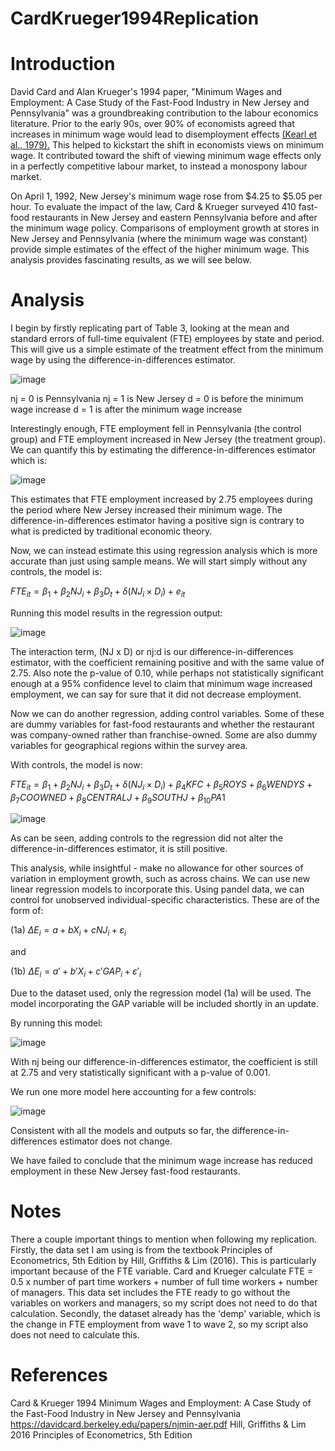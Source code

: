 # CardKrueger1994Replication

# Introduction
David Card and Alan Krueger's 1994 paper, "Minimum Wages and Employment: A Case Study of the Fast-Food Industry in New Jersey and Pennsylvania" was a groundbreaking contribution to the labour economics literature. Prior to the early 90s, over 90% of economists agreed that increases in minimum wage would lead to disemployment effects [(Kearl et al., 1979).](https://www.jstor.org/stable/1801612 "A Confusion of Economists?") This helped to kickstart the shift in economists views on minimum wage. It contributed toward the shift of viewing minimum wage effects only in a perfectly competitive labour market, to instead a monospony labour market. 

On April 1, 1992, New Jersey's minimum wage rose from $4.25 to $5.05 per hour. To evaluate the impact of the law, Card & Krueger surveyed 410 fast-food restaurants in New Jersey and eastern Pennsylvania before and after the minimum wage policy. Comparisons of employment growth at stores in New Jersey and Pennsylvania (where the minimum wage was constant) provide simple estimates of the effect of the higher minimum wage. This analysis provides fascinating results, as we will see below.


# Analysis
I begin by firstly replicating part of Table 3, looking at the mean and standard errors of full-time equivalent (FTE) employees by state and period. This will give us a simple estimate of the treatment effect from the minimum wage by using the difference-in-differences estimator. 

![image](https://github.com/AnthonyPuggs/CardKrueger1994Replication/assets/61487785/d3433c19-fe92-49c7-ae3d-84ae8ed6184e)

nj = 0 is Pennsylvania
nj = 1 is New Jersey
d = 0 is before the minimum wage increase
d = 1 is after the minimum wage increase

Interestingly enough, FTE employment fell in Pennsylvania (the control group) and FTE employment increased in New Jersey (the treatment group). We can quantify this by estimating the difference-in-differences estimator which is:

![image](https://github.com/AnthonyPuggs/CardKrueger1994Replication/assets/61487785/4f0abf2e-18c4-40b9-8627-3640047f6bce)

This estimates that FTE employment increased by 2.75 employees during the period where New Jersey increased their minimum wage. The difference-in-differences estimator having a positive sign is contrary to what is predicted by traditional economic theory.

Now, we can instead estimate this using regression analysis which is more accurate than just using sample means.
We will start simply without any controls, the model is:

$FTE_{it} = \beta_{1} + \beta_{2}NJ_{i} + \beta_{3}D_{t} + \delta(NJ_{i} \times D_{i}) + e_{it}$

Running this model results in the regression output:

![image](https://github.com/AnthonyPuggs/CardKrueger1994Replication/assets/61487785/3581c3b0-a348-409e-921a-32ea2a78eca1)

The interaction term, (NJ x D) or nj:d is our difference-in-differences estimator, with the coefficient remaining positive and with the same value of 2.75. Also note the p-value of 0.10, while perhaps not statistically significant enough at a 95% confidence level to claim that minimum wage increased employment, we can say for sure that it did not decrease employment.

Now we can do another regression, adding control variables. Some of these are dummy variables for fast-food restaurants and whether the restaurant was company-owned rather than franchise-owned. Some are also dummy variables for geographical regions within the survey area.

With controls, the model is now:

$FTE_{it} = \beta_{1} + \beta_{2}NJ_{i} + \beta_{3}D_{t} + \delta(NJ_{i} \times D_{i}) + \beta_{4}KFC + \beta_{5}ROYS + \beta_{6}WENDYS + \beta_{7} COOWNED + \beta_{8}CENTRALJ + \beta_{9}SOUTHJ + \beta_{10}PA1$

![image](https://github.com/AnthonyPuggs/CardKrueger1994Replication/assets/61487785/927ae4f4-295f-4cfc-942c-7c48903e1520)

As can be seen, adding controls to the regression did not alter the difference-in-differences estimator, it is still positive. 

This analysis, while insightful - make no allowance for other sources of variation in employment growth, such as across chains. We can use new linear regression models to incorporate this. Using pandel data, we can control for unobserved individual-specific characteristics.
These are of the form of:

(1a) $\Delta E_{i}= a + bX_{i} + cNJ_{i} + \varepsilon_{i}$

and

(1b) $\Delta E_{i}= a' + b'X_{i} + c'GAP_{i} + \varepsilon'_{i}$

Due to the dataset used, only the regression model (1a) will be used. The model incorporating the GAP variable will be included shortly in an update.

By running this model:

![image](https://github.com/AnthonyPuggs/CardKrueger1994Replication/assets/61487785/89e93285-59ab-4e34-baff-8f75c8e09f76)

With nj being our difference-in-differences estimator, the coefficient is still at 2.75 and very statistically significant with a p-value of 0.001. 

We run one more model here accounting for a few controls:

![image](https://github.com/AnthonyPuggs/CardKrueger1994Replication/assets/61487785/18736504-c752-4ccd-be7e-f3da591a459a)

Consistent with all the models and outputs so far, the difference-in-differences estimator does not change.

We have failed to conclude that the minimum wage increase has reduced employment in these New Jersey fast-food restaurants.


# Notes
There a couple important things to mention when following my replication. Firstly, the data set I am using is from the textbook Principles of Econometrics, 5th Edition by Hill, Griffiths & Lim (2016). This is particularly important because of the FTE variable. Card and Krueger calculate FTE = 0.5 x number of part time workers + number of full time workers + number of managers. This data set includes the FTE ready to go without the variables on workers and managers, so my script does not need to do that calculation. Secondly, the dataset already has the 'demp' variable, which is the change in FTE employment from wave 1 to wave 2, so my script also does not need to calculate this.

# References
Card & Krueger 1994 Minimum Wages and Employment: A Case Study of the Fast-Food Industry in New Jersey and Pennsylvania https://davidcard.berkeley.edu/papers/njmin-aer.pdf
Hill, Griffiths & Lim 2016 Principles of Econometrics, 5th Edition
